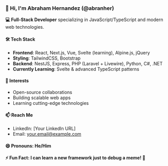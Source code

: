 ### 👋 Hi, I'm Abraham Hernandez (@abranher)  
**💻 Full-Stack Developer** specializing in JavaScript/TypeScript and modern web technologies.  

#### 🛠️ Tech Stack  
- **Frontend**: React, Next.js, Vue, Svelte (learning), Alpine.js, jQuery  
- **Styling**: TailwindCSS, Bootstrap  
- **Backend**: NestJS, Express, PHP (Laravel + Livewire), Python, C#, .NET  
- **Currently Learning**: Svelte & advanced TypeScript patterns  

#### 🌱 Interests  
- Open-source collaborations  
- Building scalable web apps  
- Learning cutting-edge technologies  

#### 📫 Reach Me  
- LinkedIn: [Your LinkedIn URL]  
- Email: your.email@example.com  

#### 😄 Pronouns: He/Him  
#### ⚡ Fun Fact: I can learn a new framework just to debug a meme! 🚀  

<!---
abranher/abranher is a ✨ special ✨ repository because its `README.md` (this file) appears on your GitHub profile.
You can click the Preview link to take a look at your changes.
--->
